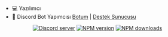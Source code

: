 
- 💻 Yazılımcı 
- 🤖 Discord Bot Yapımcısı [Botum](https://discord.com/oauth2/authorize?client_id=796280188119679016&scope=bot&permissions=271723582) | [Destek Sunucusu](https://discord.gg/2RjutSSyvj)
<div align="center">
  <p>
    <a href="https://discord.gg/aq7UneDjwa"><img src="https://img.shields.io/discord/222078108977594368?color=7289da&logo=discord&logoColor=white" alt="Discord server" /></a>
    <a href="https://www.npmjs.com/package/discord.js"><img src="https://img.shields.io/npm/v/discord.js.svg?maxAge=3600" alt="NPM version" /></a>
    <a href="https://www.npmjs.com/package/discord.js"><img src="https://img.shields.io/npm/dt/discord.js.svg?maxAge=3600" alt="NPM downloads" /></a>
  </p>
</div>
